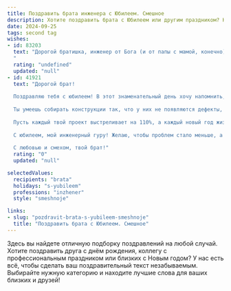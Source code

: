 ```yaml
---
title: Поздравить брата инженера с Юбилеем. Смешное
description: Хотите поздравить брата с Юбилеем или другим праздником? Наш ИИ создаст незабываемое поздравление, а вы обязательно выделитесь среди других.  
date: 2024-09-25
tags: second tag
wishes:
- id: 83203
  text: "Дорогой братишка, инженер от Бога (и от папы с мамой, конечно)! С юбилеем тебя!  Желаю, чтобы в твоей жизни было как можно меньше багов, а счастье лилось рекой, широкой и полноводной, как  —  ну, допустим,  канал имени твоего гениального изобретения!  Пусть зарплата стабильно растет, как уровень воды в твоём любимом водоёме после обильного дождя, а здоровье будет крепче, чем фундамент самого высокого небоскреба, который ты когда-нибудь спроектируешь!  С праздником!
  "
  rating: "undefined"
  updated: "null"
- id: 41921
  text: "Дорогой брат!
  
  Поздравляю тебя с юбилеем! В этот знаменательный день хочу напомнить, что инженер — это не просто профессия, это искусство делать из «неизвестно чего» что-то гениальное! Поэтому ты смело можешь назвать себя художником, только вместо холста у тебя чертежи, а кисть заменяют отвертка и мультиметр.
  
  Ты умеешь собирать конструкции так, что у них не появляются дефекты, а знаешь, ведь у нас в семье не так уж много \"виноватых\" в том, что вчера ты не мог собрать шкаф — это оказался проклятый «инженерный нештатный случай».
  
  Пусть каждый твой проект выстреливает на 110%, а каждый новый год жизни приносит больше ярких идей и удачных решений. Здоровья тебе, чтобы хватило на все инновационные планеты, и терпения, чтобы радоваться этому!
  
  С юбилеем, мой инженерный гуру! Желаю, чтобы проблем стало меньше, а домашних конструкций — больше!
  
  С любовью и смехом, твой брат!"
  rating: "0"
  updated: "null"

selectedValues:
  recipients: "brata"
  holidays: "s-yubileem"
  professions: "inzhener"
  style: "smeshnoje"

links:
- slug: "pozdravit-brata-s-yubileem-smeshnoje"
  title: "Поздравить брата с Юбилеем. Смешное"
---
```


Здесь вы найдете отличную подборку поздравлений на любой случай. 
Хотите поздравить друга с днём рождения, коллегу с профессиональным праздником или близких с Новым годом? У нас есть всё, чтобы сделать ваш поздравительный текст незабываемым. Выбирайте нужную категорию и находите лучшие слова для ваших близких и друзей!
